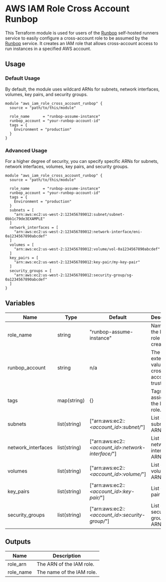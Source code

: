 # AWS IAM Role Cross Account Runbop

This Terraform module is used for users of the [Runbop](https://runbop.com) self-hosted runners service to easily configure a cross-account role to be assumed by the [Runbop](https://runbop.com) service. It creates an IAM role that allows cross-account access to run instances in a specified AWS account.

## Usage

### Default Usage

By default, the module uses wildcard ARNs for subnets, network interfaces, volumes, key pairs, and security groups.

```hcl
module "aws_iam_role_cross_account_runbop" {
  source = "path/to/this/module"

  role_name      = "runbop-assume-instance"
  runbop_account = "your-runbop-account-id"
  tags = {
    Environment = "production"
  }
}
```

### Advanced Usage

For a higher degree of security, you can specify specific ARNs for subnets, network interfaces, volumes, key pairs, and security groups.

```hcl
module "aws_iam_role_cross_account_runbop" {
  source = "path/to/this/module"

  role_name      = "runbop-assume-instance"
  runbop_account = "your-runbop-account-id"
  tags = {
    Environment = "production"
  }
  subnets = [
    "arn:aws:ec2:us-west-2:123456789012:subnet/subnet-0bb1c79de3EXAMPLE"
  ]
  network_interfaces = [
    "arn:aws:ec2:us-west-2:123456789012:network-interface/eni-0a1234567890abcdef"
  ]
  volumes = [
    "arn:aws:ec2:us-west-2:123456789012:volume/vol-0a1234567890abcdef"
  ]
  key_pairs = [
    "arn:aws:ec2:us-west-2:123456789012:key-pair/my-key-pair"
  ]
  security_groups = [
    "arn:aws:ec2:us-west-2:123456789012:security-group/sg-0a1234567890abcdef"
  ]
}
```

## Variables

| Name               | Type         | Default                                            | Description                                    |
| ------------------ | ------------ | -------------------------------------------------- | ---------------------------------------------- |
| role_name          | string       | "runbop-assume-instance"                           | Name of the IAM role to create.                |
| runbop_account     | string       | n/a                                                | The external ID value for cross-account trust. |
| tags               | map(string)  | {}                                                 | Tags to assign to the IAM role.                |
| subnets            | list(string) | ["arn:aws:ec2:*:<account_id>:subnet/*"]            | List of subnet ARNs.                           |
| network_interfaces | list(string) | ["arn:aws:ec2:*:<account_id>:network-interface/*"] | List of network interface ARNs.                |
| volumes            | list(string) | ["arn:aws:ec2:*:<account_id>:volume/*"]            | List of volume ARNs.                           |
| key_pairs          | list(string) | ["arn:aws:ec2:*:<account_id>:key-pair/*"]          | List of key pair ARNs.                         |
| security_groups    | list(string) | ["arn:aws:ec2:*:<account_id>:security-group/*"]    | List of security group ARNs.                   |

## Outputs

| Name      | Description               |
| --------- | ------------------------- |
| role_arn  | The ARN of the IAM role.  |
| role_name | The name of the IAM role. |
